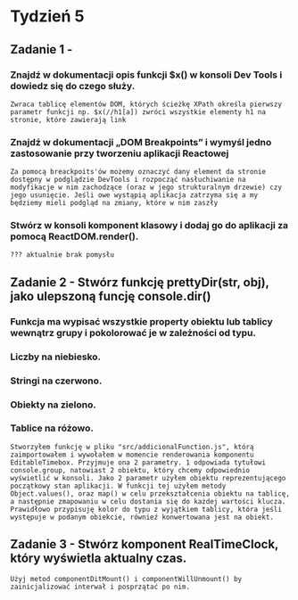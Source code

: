 # Tydzień 5

## Zadanie 1 -
### Znajdź w dokumentacji opis funkcji $x() w konsoli Dev Tools i dowiedz się do czego służy.
`Zwraca tablicę elementów DOM, których ścieżkę XPath określa pierwszy parametr funkcji np. $x(//h1[a]) zwróci wszystkie elementy h1 na stronie, które zawierają link`
### Znajdź w dokumentacji „DOM Breakpoints” i wymyśl jedno zastosowanie przy tworzeniu aplikacji Reactowej
`Za pomocą breackpoits'ów możemy oznaczyć dany element da stronie dostępny w podglądzie DevTools i rozpocząć nasłuchiwanie na modyfikacje w nim zachodzące (oraz w jego strukturalnym drzewie) czy jego usunięcie. Jeśli owe wystąpią aplikacja zatrzyma się a my będziemy mieli podgląd na zmiany, które w nim zaszły`
### Stwórz w konsoli komponent klasowy i dodaj go do aplikacji za pomocą ReactDOM.render().
`??? aktualnie brak pomysłu`
## Zadanie 2 - Stwórz funkcję prettyDir(str, obj), jako ulepszoną funcję console.dir()
### Funkcja ma wypisać wszystkie property obiektu lub tablicy wewnątrz grupy i pokolorować je w zależności od typu.
### Liczby na niebiesko.
### Stringi na czerwono.
### Obiekty na zielono.
### Tablice na różowo.
`Stworzyłem funkcję w pliku "src/addicionalFunction.js", którą zaimportowałem i wywołałem w momencie renderowania komponentu EditableTimebox. Przyjmuje ona 2 parametry. 1 odpowiada tytułowi console.group, natowiast 2 obiektu, który chcemy odpowiednio wyświetlić w konsoli. Jako 2 parametr użyłem obiektu reprezentującego początkowy stan aplikacji. W funkcji tej użyłem metody Object.values(), oraz map() w celu przekształcenia obiektu na tablicę, a następnie zmapowaniu w celu dostania się do każdej wartości klucza. Prawidłowo przypisuję kolor do typu z wyjątkiem tablicy, która jeśli występuje w podanym obiekcie, równieź konwertowana jest na obiekt.`
## Zadanie 3 - Stwórz komponent RealTimeClock, który wyświetla aktualny czas.
`Użyj metod componentDitMount() i componentWillUnmount() by zainicjalizować interwał i posprzątać po nim.`